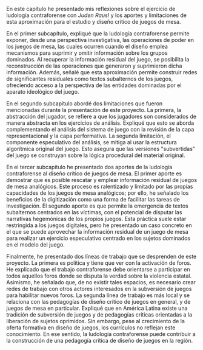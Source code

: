 En este capítulo he presentado mis reflexiones sobre el ejercicio de ludología contraforense con _Juden Raus!_ y los aportes y limitaciones de esta aproximación para el estudio y diseño crítico de juegos de mesa.

En el primer subcapítulo, expliqué que la ludología contraforense permite exponer, desde una perspectiva investigativa, las operaciones de poder en los juegos de mesa, las cuales ocurren cuando el diseño emplea mecanismos para suprimir y omitir información sobre los grupos dominados. Al recuperar la información residual del juego, se posibilita la reconstrucción de las operaciones que generaron y suprimieron dicha información. Además, señalé que esta aproximación permite construir redes de significantes residuales como textos subalternos de los juegos, ofreciendo acceso a la perspectiva de las entidades dominadas por el aparato ideológico del juego.

En el segundo subcapítulo abordé dos limitaciones que fueron mencionadas durante la presentación de este proyecto. La primera, la abstracción del jugador, se refiere a que los jugadores son considerados de manera abstracta en los ejercicios de análisis. Expliqué que esto se aborda complementando el análisis del sistema de juego con la revisión de la capa representacional y la capa performativa. La segunda limitación, el componente especulativo del análisis, se mitiga al usar la estructura algorítmica original del juego. Esto asegura que las versiones "subvertidas" del juego se construyan sobre la lógica procedural del material original.

En el tercer subcapítulo he presentado dos aportes de la ludología contraforense al diseño crítico de juegos de mesa. El primer aporte es demostrar que es posible rescatar y emplear información residual de juegos de mesa analógicos. Este proceso es ralentizado y limitado por las propias capacidades de los juegos de mesa analógicos; por ello, he señalado los beneficios de la digitización como una forma de facilitar las tareas de investigación. El segundo aporte es que permite la emergencia de textos subalternos centrados en las víctimas, con el potencial de disputar las narrativas hegemónicas de los propios juegos. Esta práctica suele estar restringida a los juegos digitales, pero he presentado un caso concreto en el que se puede aprovechar la información residual de un juego de mesa para realizar un ejercicio especulativo centrado en los sujetos dominados en el modelo del juego.

Finalmente, he presentado dos líneas de trabajo que se desprenden de este proyecto. La primera es política y tiene que ver con la activación de foros. He explicado que el trabajo contraforense debe orientarse a participar en todos aquellos foros donde se disputa la verdad sobre la violencia estatal. Asimismo, he señalado que, de no existir tales espacios, es necesario crear redes de trabajo con otros actores interesados en la subversión de juegos para habilitar nuevos foros. La segunda línea de trabajo es más local y se relaciona con las pedagogías de diseño crítico de juegos en general, y de juegos de mesa en particular. Expliqué que en América Latina existe una tradición de subversión de juegos y de pedagogías críticas orientadas a la liberación de sujetos oprimidos. Sin embargo, pese al crecimiento de la oferta formativa en diseño de juegos, los currículos no reflejan este conocimiento. En ese sentido, la ludología contraforense puede contribuir a la construcción de una pedagogía crítica de diseño de juegos en la región.
